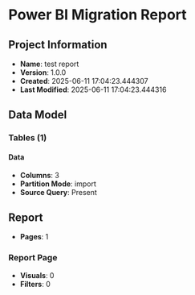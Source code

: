# Power BI Migration Report

## Project Information
- **Name**: test report
- **Version**: 1.0.0
- **Created**: 2025-06-11 17:04:23.444307
- **Last Modified**: 2025-06-11 17:04:23.444316

## Data Model

### Tables (1)

#### Data
- **Columns**: 3
- **Partition Mode**: import
- **Source Query**: Present

## Report
- **Pages**: 1

### Report Page
- **Visuals**: 0
- **Filters**: 0
